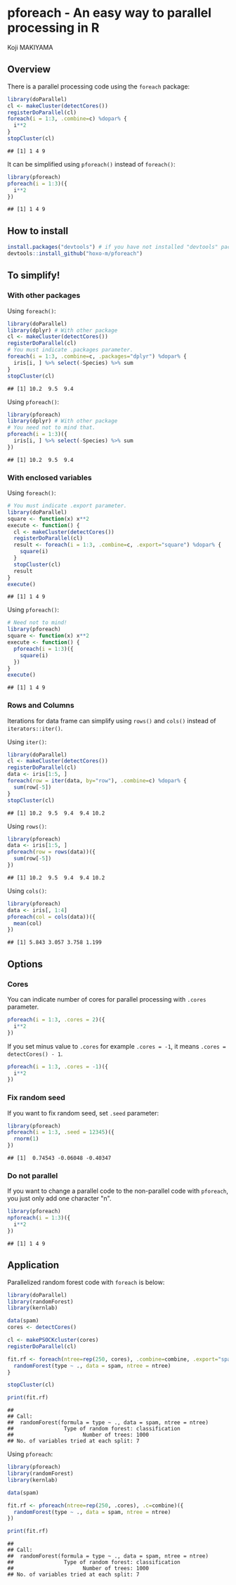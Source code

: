 # pforeach - An easy way to parallel processing in R
Koji MAKIYAMA  



## Overview

There is a parallel processing code using the `foreach` package:


```r
library(doParallel)
cl <- makeCluster(detectCores())
registerDoParallel(cl)
foreach(i = 1:3, .combine=c) %dopar% {
  i**2
}
stopCluster(cl)
```


```
## [1] 1 4 9
```

It can be simplified using `pforeach()` instead of `foreach()`:


```r
library(pforeach)
pforeach(i = 1:3)({
  i**2
})
```

```
## [1] 1 4 9
```

## How to install


```r
install.packages("devtools") # if you have not installed "devtools" package
devtools::install_github("hoxo-m/pforeach")
```

## To simplify!

### With other packages

Using `foreach()`:


```r
library(doParallel)
library(dplyr) # With other package
cl <- makeCluster(detectCores())
registerDoParallel(cl)
# You must indicate .packages parameter.
foreach(i = 1:3, .combine=c, .packages="dplyr") %dopar% {
  iris[i, ] %>% select(-Species) %>% sum
}
stopCluster(cl)
```


```
## [1] 10.2  9.5  9.4
```

Using `pforeach()`:


```r
library(pforeach)
library(dplyr) # With other package
# You need not to mind that.
pforeach(i = 1:3)({
  iris[i, ] %>% select(-Species) %>% sum
})
```

```
## [1] 10.2  9.5  9.4
```

### With enclosed variables

Using `foreach()`:


```r
# You must indicate .export parameter. 
library(doParallel)
square <- function(x) x**2
execute <- function() {
  cl <- makeCluster(detectCores())
  registerDoParallel(cl)
  result <- foreach(i = 1:3, .combine=c, .export="square") %dopar% {
    square(i)
  }
  stopCluster(cl)
  result
}
execute()
```

```
## [1] 1 4 9
```

Using `pforeach()`:


```r
# Need not to mind!
library(pforeach)
square <- function(x) x**2
execute <- function() {
  pforeach(i = 1:3)({
    square(i)
  })
}
execute()
```

```
## [1] 1 4 9
```

### Rows and Columns

Iterations for data frame can simplify using `rows()` and `cols()` instead of `iterators::iter()`.

Using `iter()`:


```r
library(doParallel)
cl <- makeCluster(detectCores())
registerDoParallel(cl)
data <- iris[1:5, ]
foreach(row = iter(data, by="row"), .combine=c) %dopar% {
  sum(row[-5])
}
stopCluster(cl)
```


```
## [1] 10.2  9.5  9.4  9.4 10.2
```

Using `rows()`:


```r
library(pforeach)
data <- iris[1:5, ]
pforeach(row = rows(data))({
  sum(row[-5])
})
```

```
## [1] 10.2  9.5  9.4  9.4 10.2
```

Using `cols()`:


```r
library(pforeach)
data <- iris[, 1:4]
pforeach(col = cols(data))({
  mean(col)
})
```

```
## [1] 5.843 3.057 3.758 1.199
```

## Options

### Cores

You can indicate number of cores for parallel processing with `.cores` parameter.


```r
pforeach(i = 1:3, .cores = 2)({
  i**2
})
```

If you set minus value to `.cores` for example `.cores = -1`, it means `.cores = detectCores() - 1`.


```r
pforeach(i = 1:3, .cores = -1)({
  i**2
})
```

### Fix random seed

If you want to fix random seed, set `.seed` parameter:


```r
library(pforeach)
pforeach(i = 1:3, .seed = 12345)({
  rnorm(1)
})
```


```
## [1]  0.74543 -0.06048 -0.40347
```

### Do not parallel

If you want to change a parallel code to the non-parallel code with `pforeach`, you just only add one character "n".


```r
library(pforeach)
npforeach(i = 1:3)({
  i**2
})
```

```
## [1] 1 4 9
```

## Application

Parallelized random forest code with `foreach` is below:


```r
library(doParallel)
library(randomForest)
library(kernlab)

data(spam)
cores <- detectCores()

cl <- makePSOCKcluster(cores)
registerDoParallel(cl)

fit.rf <- foreach(ntree=rep(250, cores), .combine=combine, .export="spam", .packages="randomForest") %dopar% {
  randomForest(type ~ ., data = spam, ntree = ntree)
}

stopCluster(cl)

print(fit.rf)
```

```
## 
## Call:
##  randomForest(formula = type ~ ., data = spam, ntree = ntree) 
##                Type of random forest: classification
##                      Number of trees: 1000
## No. of variables tried at each split: 7
```

Using `pforeach`:


```r
library(pforeach)
library(randomForest)
library(kernlab)

data(spam)

fit.rf <- pforeach(ntree=rep(250, .cores), .c=combine)({
  randomForest(type ~ ., data = spam, ntree = ntree)
})

print(fit.rf)
```

```
## 
## Call:
##  randomForest(formula = type ~ ., data = spam, ntree = ntree) 
##                Type of random forest: classification
##                      Number of trees: 1000
## No. of variables tried at each split: 7
```
